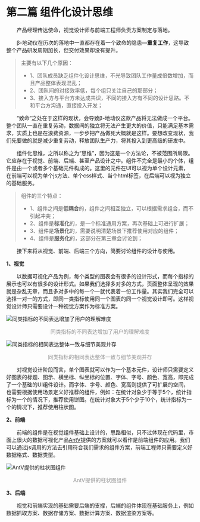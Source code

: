 # 第二篇	组件化设计思维

<p style="text-indent:2em">产品经理传达使命，视觉设计师与前端工程师负责方案制定与落地。</p>

<p style="text-indent:2em">β-地动仪在历次的落地中一直都存在着一个致命的隐患—<b>重复工作</b>，这导致整个产品研发周期加长，但交付效果却没有提升。</p>

> 主要有以下几个原因：
> * 1、团队成员缺乏组件化设计思维，不光导致团队工作量成倍数增加，而且产品整体表现混乱；
> * 2、团队间的对接效率低，每个组只关注自己的那部分；
> * 3、接入方与平台方未达成共识，不同的接入方有不同的设计思路。不和平台方沟通，直接投入开发；

<p style="text-indent:2em">“致命”之处在于这样的现状，会导致β-地动仪这款产品将无法做成一个平台。整个团队一直在重复劳动，数据间的独立将无法产生更大的价值，只能满足基本需求，实质上也是在浪费资源，一步步把产品做死大概就是这样。要想改变现状，我们先要做的就是减少重复劳动，释放团队生产力，将其投入到更高级的研发中。</p>
<p style="text-indent:2em">组件化思维，之所以称之为“思维”，因为这是一个方法论，不被范围所局限。它应存在于视觉、前端、后端、甚至产品设计之中。组件不完全是最小的个体，组件是由一个或者多个基础元件构成的。这里的元件在UI可以视为单个设计元素，在前端可以视为单个js方法、单个css样式、当个html标签，在后端可以视为独立的基础服务。</p>
	
> 组件的三个特点：
> * 1、组件之间是<b>低耦合</b>的，组件之间相互独立，可以根据需求组合，而不引起冲突；
> * 2、组件是<b>标准化</b>的，是一个标准通用方案，再次基础上可进行扩展；
> * 3、组件是<b>场景化</b>的，需要说明清楚场景下推荐使用对应的组件；
> * 4、组件是<b>服务化</b>的，这部分在第三章会讨论到；

<p style="text-indent:2em">接下来将从视觉、前端、后端三个方向，简要讨论组件的设计与使用。</p>

<b>1、视觉</b>

<p style="text-indent:2em">以数据可视化产品为例，每个类型的图表会有很多的设计形式，而每个指标的展示也可以有很多的设计形式。如果我们选择多对多的方式，页面整体呈现的效果就是杂乱无章，而且多对多中的每一个一就代表着一份工作量。其实我们完全可以选择一对一的方式，即同一类指标使用同一个图表的同一个视觉设计即可。这样视觉设计师只需要设计一种视觉方案作为标准方案。</p>

![同类指标的不同表达增加了用户的理解难度](https://user-images.githubusercontent.com/20765716/48105176-68aab580-e271-11e8-8549-954a4afb79d2.png "同类指标的不同表达增加了用户的理解难度")
<p style="text-align: center; color: #949494;font-size: 14px;">同类指标的不同表达增加了用户的理解难度</p> 

![同类指标的相同表达整体一致与细节美观并存](https://user-images.githubusercontent.com/20765716/48105282-cf2fd380-e271-11e8-9184-7dbf9e3baac0.png "同类指标的相同表达整体一致与细节美观并存")
<p style="text-align: center; color: #949494;font-size: 14px;">同类指标的相同表达整体一致与细节美观并存</p>


<p style="text-indent:2em">对视觉设计阶段而言，单个图表就可以作为一个基本元件，设计师只需要定义好图表的标题、图示、横坐标、纵坐标的位置、字体、字号、颜色、宽高，即完成了一个基础的UI组件设计。而字体、字号、颜色、宽高则提供了可扩展的空间，也需要根据使用场景定义好推荐的组件，例如：在统计对象少于等于5个，统计指标为一个的情况下，推荐使用饼图。在统计对象大于5个少于10个，统计指标为一个的情况下，推荐使用柱状图。</p>

<b>2、前端</b>
<p style="text-indent:2em">前端的组件是在视觉组件基础上设计的，思路相似，只不过体现在代码里，市面上很火的数据可视化产品<a href="https://antv.alipay.com/zh-cn/index.html">AntV</a>提供的方案就可以看作是前端组件的应用。我们可以通过js调用的方法去引用符合我们需求的组件方案，前端工程师只需要定义好数据格式、数据类型。</p>

![AntV提供的柱状图组件](https://user-images.githubusercontent.com/20765716/48105432-7ca2e700-e272-11e8-9b18-19946f4f6f02.png "AntV提供的柱状图组件")
<p style="text-align: center; color: #949494;font-size: 14px;">AntV提供的柱状图组件</p>

<b>3、后端</b>
<p style="text-indent:2em">视觉和前端实现的基础需要后端的支撑，后端的组件体现在基础服务上，例如数据抓取方案、数据存储方案、数据计算方案、数据渲染方案等。</p>


